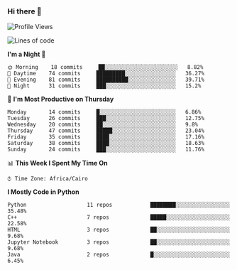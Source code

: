 ### Hi there 👋

<!--
**AMR-KELEG/AMR-KELEG** is a ✨ _special_ ✨ repository because its `README.md` (this file) appears on your GitHub profile.

Here are some ideas to get you started:

- 🔭 I’m currently working on ...
- 🌱 I’m currently learning ...
- 👯 I’m looking to collaborate on ...
- 🤔 I’m looking for help with ...
- 💬 Ask me about ...
- 📫 How to reach me: ...
- 😄 Pronouns: ...
- ⚡ Fun fact: ...
-->

<!--START_SECTION:waka-->
![Profile Views](http://img.shields.io/badge/Profile%20Views-1-blue)

![Lines of code](https://img.shields.io/badge/From%20Hello%20World%20I%27ve%20Written-2.6%20million%20lines%20of%20code-blue)

**I'm a Night 🦉** 

```text
🌞 Morning    18 commits     ██░░░░░░░░░░░░░░░░░░░░░░░   8.82% 
🌆 Daytime    74 commits     █████████░░░░░░░░░░░░░░░░   36.27% 
🌃 Evening    81 commits     ██████████░░░░░░░░░░░░░░░   39.71% 
🌙 Night      31 commits     ███░░░░░░░░░░░░░░░░░░░░░░   15.2%

```
📅 **I'm Most Productive on Thursday** 

```text
Monday       14 commits     █░░░░░░░░░░░░░░░░░░░░░░░░   6.86% 
Tuesday      26 commits     ███░░░░░░░░░░░░░░░░░░░░░░   12.75% 
Wednesday    20 commits     ██░░░░░░░░░░░░░░░░░░░░░░░   9.8% 
Thursday     47 commits     █████░░░░░░░░░░░░░░░░░░░░   23.04% 
Friday       35 commits     ████░░░░░░░░░░░░░░░░░░░░░   17.16% 
Saturday     38 commits     ████░░░░░░░░░░░░░░░░░░░░░   18.63% 
Sunday       24 commits     ███░░░░░░░░░░░░░░░░░░░░░░   11.76%

```


📊 **This Week I Spent My Time On** 

```text
⌚︎ Time Zone: Africa/Cairo

```

**I Mostly Code in Python** 

```text
Python                   11 repos            ████████░░░░░░░░░░░░░░░░░   35.48% 
C++                      7 repos             █████░░░░░░░░░░░░░░░░░░░░   22.58% 
HTML                     3 repos             ██░░░░░░░░░░░░░░░░░░░░░░░   9.68% 
Jupyter Notebook         3 repos             ██░░░░░░░░░░░░░░░░░░░░░░░   9.68% 
Java                     2 repos             █░░░░░░░░░░░░░░░░░░░░░░░░   6.45%

```



<!--END_SECTION:waka-->
